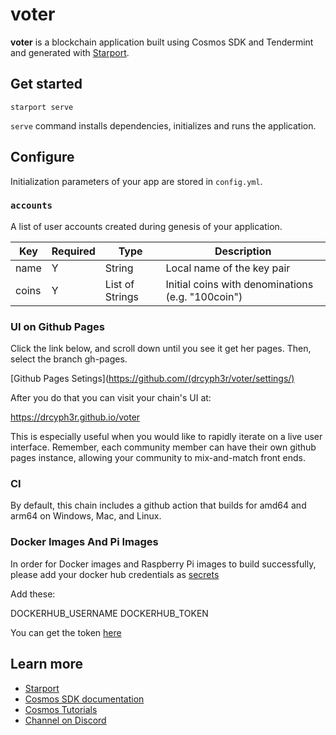 # voter

**voter** is a blockchain application built using Cosmos SDK and Tendermint and generated with [Starport](https://github.com/tendermint/starport).

## Get started

```
starport serve
```

`serve` command installs dependencies, initializes and runs the application.

## Configure

Initialization parameters of your app are stored in `config.yml`.

### `accounts`

A list of user accounts created during genesis of your application.

| Key   | Required | Type            | Description                                       |
| ----- | -------- | --------------- | ------------------------------------------------- |
| name  | Y        | String          | Local name of the key pair                        |
| coins | Y        | List of Strings | Initial coins with denominations (e.g. "100coin") |

### UI on Github Pages

Click the link below, and scroll down until you see it get her pages. Then, select the branch gh-pages.

[Github Pages Setings](https://github.com/(drcyph3r/voter/settings/)

After you do that you can visit your chain's UI at:

https://drcyph3r.github.io/voter

This is especially useful when you would like to rapidly iterate on a live user interface. Remember, each community member can have their own github pages instance, allowing your community to mix-and-match front ends.

### CI

By default, this chain includes a github action that builds for amd64 and arm64 on Windows, Mac, and Linux.

### Docker Images And Pi Images

In order for Docker images and Raspberry Pi images to build successfully, please add your docker hub credentials as [secrets](https://github.com/drcyph3r/voter/settings/secrets/actions)

Add these:

DOCKERHUB_USERNAME
DOCKERHUB_TOKEN

You can get the token [here](https://hub.docker.com/settings/security)

## Learn more

- [Starport](https://github.com/tendermint/starport)
- [Cosmos SDK documentation](https://docs.cosmos.network)
- [Cosmos Tutorials](https://tutorials.cosmos.network)
- [Channel on Discord](https://discord.gg/W8trcGV)
